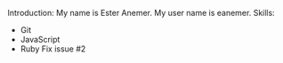 Introduction: My name is Ester Anemer. My user name is eanemer.
Skills:  
 * Git
 * JavaScript
 * Ruby
Fix issue #2
